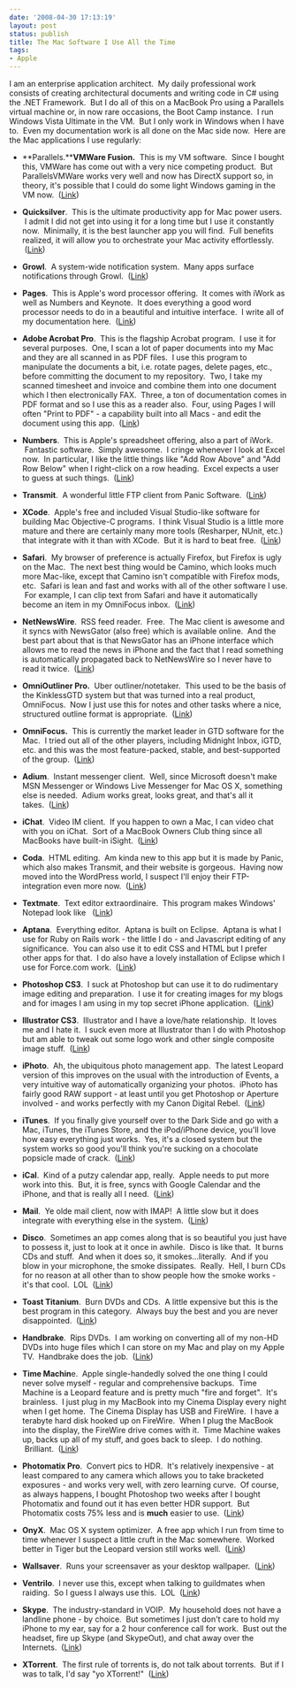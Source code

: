 ```yaml
---
date: '2008-04-30 17:13:19'
layout: post
status: publish
title: The Mac Software I Use All the Time
tags:
- Apple
---
```


I am an enterprise application architect.  My daily professional work consists of creating architectural documents and writing code in C# using the .NET Framework.  But I do all of this on a MacBook Pro using a Parallels virtual machine or, in now rare occasions, the Boot Camp instance.  I run Windows Vista Ultimate in the VM.  But I only work in Windows when I have to.  Even my documentation work is all done on the Mac side now.  Here are the Mac applications I use regularly:



	
  * **Parallels.****VMWare Fusion.**  This is my VM software.  Since I bought this, VMWare has come out with a very nice competing product.  But ParallelsVMWare works very well and now has DirectX support so, in theory, it's possible that I could do some light Windows gaming in the VM now.  ([Link](http://www.vmware.com/products/fusion/))

	
  * **Quicksilver**.  This is the ultimate productivity app for Mac power users.  I admit I did not get into using it for a long time but I use it constantly now.  Minimally, it is the best launcher app you will find.  Full benefits realized, it will allow you to orchestrate your Mac activity effortlessly.  ([Link](http://docs.blacktree.com/quicksilver/what_is_quicksilver))

	
  * **Growl**.  A system-wide notification system.  Many apps surface notifications through Growl.  ([Link](http://growl.info/))

	
  * **Pages**.  This is Apple's word processor offering.  It comes with iWork as well as Numbers and Keynote.  It does everything a good word processor needs to do in a beautiful and intuitive interface.  I write all of my documentation here.  ([Link](http://www.apple.com/iwork/pages/))

	
  * **Adobe Acrobat Pro**.  This is the flagship Acrobat program.  I use it for several purposes.  One, I scan a lot of paper documents into my Mac and they are all scanned in as PDF files.  I use this program to manipulate the documents a bit, i.e. rotate pages, delete pages, etc., before committing the document to my repository.  Two, I take my scanned timesheet and invoice and combine them into one document which I then electronically FAX.  Three, a ton of documentation comes in PDF format and so I use this as a reader also.  Four, using Pages I will often "Print to PDF" - a capability built into all Macs - and edit the document using this app.  ([Link](http://www.adobe.com/products/acrobatpro/))

	
  * **Numbers**.  This is Apple's spreadsheet offering, also a part of iWork.  Fantastic software.  Simply awesome.  I cringe whenever I look at Excel now.  In particular, I like the little things like "Add Row Above" and "Add Row Below" when I right-click on a row heading.  Excel expects a user to guess at such things.  ([Link](http://www.apple.com/iwork/numbers/))

	
  * **Transmit**.  A wonderful little FTP client from Panic Software.  ([Link](http://www.panic.com/transmit/))

	
  * **XCode**.  Apple's free and included Visual Studio-like software for building Mac Objective-C programs.  I think Visual Studio is a little more mature and there are certainly many more tools (Resharper, NUnit, etc.) that integrate with it than with XCode.  But it is hard to beat free.  ([Link](http://developer.apple.com/tools/xcode/))

	
  * **Safari**.  My browser of preference is actually Firefox, but Firefox is ugly on the Mac.  The next best thing would be Camino, which looks much more Mac-like, except that Camino isn't compatible with Firefox mods, etc.  Safari is lean and fast and works with all of the other software I use.  For example, I can clip text from Safari and have it automatically become an item in my OmniFocus inbox.  ([Link](http://www.apple.com/safari/))

	
  * **NetNewsWire**.  RSS feed reader.  Free.  The Mac client is awesome and it syncs with NewsGator (also free) which is available online.  And the best part about that is that NewsGator has an iPhone interface which allows me to read the news in iPhone and the fact that I read something is automatically propagated back to NetNewsWire so I never have to read it twice.  ([Link](http://www.newsgator.com/Individuals/NetNewsWire/default.aspx))

	
  * **OmniOutliner Pro.**  Uber outliner/notetaker.  This used to be the basis of the KinklessGTD system but that was turned into a real product, OmniFocus.  Now I just use this for notes and other tasks where a nice, structured outline format is appropriate.  ([Link](http://www.omnigroup.com/applications/omnioutliner/))

	
  * **OmniFocus.**  This is currently the market leader in GTD software for the Mac.  I tried out all of the other players, including Midnight Inbox, iGTD, etc. and this was the most feature-packed, stable, and best-supported of the group.  ([Link](http://www.omnigroup.com/applications/omnifocus/))

	
  * **Adium**.  Instant messenger client.  Well, since Microsoft doesn't make MSN Messenger or Windows Live Messenger for Mac OS X, something else is needed.  Adium works great, looks great, and that's all it takes.  ([Link](http://www.adiumx.com/))

	
  * **iChat**.  Video IM client.  If you happen to own a Mac, I can video chat with you on iChat.  Sort of a MacBook Owners Club thing since all MacBooks have built-in iSight.  ([Link](http://www.apple.com/macosx/features/300.html#ichat))

	
  * **Coda**.  HTML editing.  Am kinda new to this app but it is made by Panic, which also makes Transmit, and their website is gorgeous.  Having now moved into the WordPress world, I suspect I'll enjoy their FTP-integration even more now.  ([Link](http://www.panic.com/coda/))

	
  * **Textmate**.  Text editor extraordinaire.  This program makes Windows' Notepad look like   ([Link](http://macromates.com/))

	
  * **Aptana**.  Everything editor.  Aptana is built on Eclipse.  Aptana is what I use for Ruby on Rails work - the little I do - and Javascript editing of any significance.  You can also use it to edit CSS and HTML but I prefer other apps for that.  I do also have a lovely installation of Eclipse which I use for Force.com work.  ([Link](http://www.aptana.com/))

	
  * **Photoshop CS3**.  I suck at Photoshop but can use it to do rudimentary image editing and preparation.  I use it for creating images for my blogs and for images I am using in my top secret iPhone application.  ([Link](http://www.adobe.com/products/photoshop/index.html))

	
  * **Illustrator CS3**.  Illustrator and I have a love/hate relationship.  It loves me and I hate it.  I suck even more at Illustrator than I do with Photoshop but am able to tweak out some logo work and other single composite image stuff.  ([Link](http://www.adobe.com/products/illustrator/))

	
  * **iPhoto**.  Ah, the ubiquitous photo management app.  The latest Leopard version of this improves on the usual with the introduction of Events, a very intuitive way of automatically organizing your photos.  iPhoto has fairly good RAW support - at least until you get Photoshop or Aperture involved - and works perfectly with my Canon Digital Rebel.  ([Link](http://www.apple.com/ilife/iphoto/))

	
  * **iTunes**.  If you finally give yourself over to the Dark Side and go with a Mac, iTunes, the iTunes Store, and the iPod/iPhone device, you'll love how easy everything just works.  Yes, it's a closed system but the system works so good you'll think you're sucking on a chocolate popsicle made of crack.  ([Link](http://www.apple.com/itunes/))

	
  * **iCal**.  Kind of a putzy calendar app, really.  Apple needs to put more work into this.  But, it is free, syncs with Google Calendar and the iPhone, and that is really all I need.  ([Link](http://www.apple.com/macosx/features/300.html#ical))

	
  * **Mail**.  Ye olde mail client, now with IMAP!  A little slow but it does integrate with everything else in the system.  ([Link](http://www.apple.com/macosx/features/mail.html))

	
  * **Disco**.  Sometimes an app comes along that is so beautiful you just have to possess it, just to look at it once in awhile.  Disco is like that.  It burns CDs and stuff.  And when it does so, it smokes...literally.  And if you blow in your microphone, the smoke dissipates.  Really.  Hell, I burn CDs for no reason at all other than to show people how the smoke works - it's that cool.  LOL  ([Link](http://discoapp.com/))

	
  * **Toast Titanium**.  Burn DVDs and CDs.  A little expensive but this is the best program in this category.  Always buy the best and you are never disappointed.  ([Link](http://www.roxio.com/enu/products/toast/titanium/overview.html))

	
  * **Handbrake**.  Rips DVDs.  I am working on converting all of my non-HD DVDs into huge files which I can store on my Mac and play on my Apple TV.  Handbrake does the job.  ([Link](http://handbrake.fr/))

	
  * **Time Machin**e.  Apple single-handedly solved the one thing I could never solve myself - regular and comprehensive backups.  Time Machine is a Leopard feature and is pretty much "fire and forget".  It's brainless.  I just plug in my MacBook into my Cinema Display every night when I get home.  The Cinema Display has USB and FireWire.  I have a terabyte hard disk hooked up on FireWire.  When I plug the MacBook into the display, the FireWire drive comes with it.  Time Machine wakes up, backs up all of my stuff, and goes back to sleep.  I do nothing.  Brilliant.  ([Link](http://www.apple.com/macosx/features/timemachine.html))

	
  * **Photomatix Pro**.  Convert pics to HDR.  It's relatively inexpensive - at least compared to any camera which allows you to take bracketed exposures - and works very well, with zero learning curve.  Of course, as always happens, I bought Photoshop two weeks after I bought Photomatix and found out it has even better HDR support.  But Photomatix costs 75% less and is **much** easier to use.  ([Link](http://www.hdrsoft.com/))

	
  * **OnyX**.  Mac OS X system optimizer.  A free app which I run from time to time whenever I suspect a little cruft in the Mac somewhere.  Worked better in Tiger but the Leopard version still works well.  ([Link](http://www.apple.com/downloads/macosx/system_disk_utilities/onyx.html))

	
  * **Wallsaver**.  Runs your screensaver as your desktop wallpaper.  ([Link](http://www.apple.com/downloads/dashboard/justforfun/wallsaver.html))

	
  * **Ventrilo**.  I never use this, except when talking to guildmates when raiding.  So I guess I always use this.  LOL  ([Link](http://www.ventrilo.com/dlprod.php?id=2))

	
  * **Skype**.  The industry-standard in VOIP.  My household does not have a landline phone - by choice.  But sometimes I just don't care to hold my iPhone to my ear, say for a 2 hour conference call for work.  Bust out the headset, fire up Skype (and SkypeOut), and chat away over the Internets.  ([Link](http://www.skype.com/download/skype/macosx/))

	
  * **XTorrent**.  The first rule of torrents is, do not talk about torrents.  But if I was to talk, I'd say "yo XTorrent!"  ([Link](http://www.xtorrentp2p.com/))


